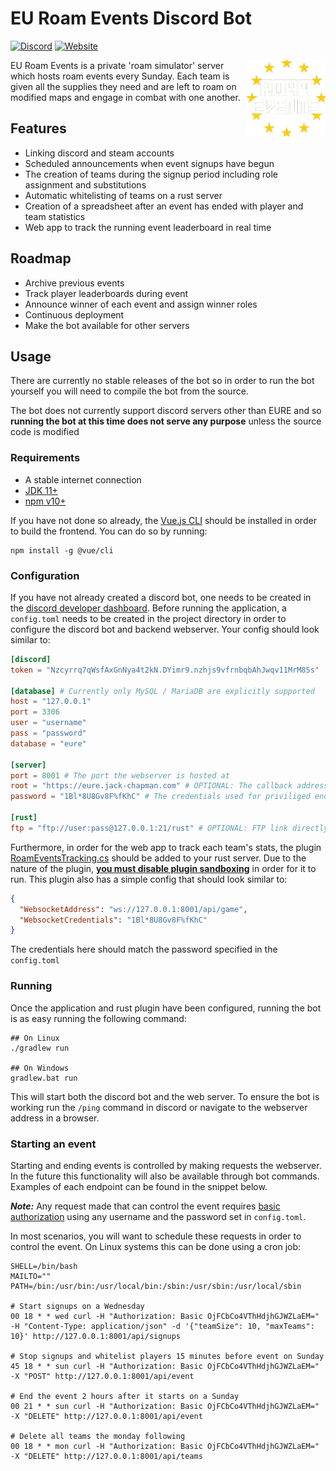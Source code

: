 # EU Roam Events Discord Bot
[![Discord](https://img.shields.io/discord/769946284970606622?label=discord)](https://discord.gg/fqyr8Ez)
[![Website](https://img.shields.io/website?down_message=offline&up_message=online&url=https%3A%2F%2Feure.jack-chapman.com)](https://eure.jack-chapman.com)

<a href="https://discord.gg/fqyr8Ez"><img align="right" src="https://github.com/crepppy/eu-roam-events-discord/raw/main/frontend/src/assets/eure.png" width=25%></a>
EU Roam Events is a private 'roam simulator' server which hosts roam events every Sunday. Each team is given all the supplies they need and are left to roam on modified maps and engage in combat with one another.

## Features
* Linking discord and steam accounts
* Scheduled announcements when event signups have begun
* The creation of teams during the signup period including role assignment and substitutions
* Automatic whitelisting of teams on a rust server
* Creation of a spreadsheet after an event has ended with player and team statistics
* Web app to track the running event leaderboard in real time

## Roadmap
* Archive previous events
* Track player leaderboards during event
* Announce winner of each event and assign winner roles
* Continuous deployment
* Make the bot available for other servers

## Usage
There are currently no stable releases of the bot so in order to run the bot yourself you will need to compile the bot from the source.

The bot does not currently support discord servers other than EURE and so **running the bot at this time does not serve any purpose** unless the source code is modified

### Requirements
* A stable internet connection
* [JDK 11+](https://jdk.java.net/)
* [npm v10+](https://docs.npmjs.com/downloading-and-installing-node-js-and-npm)

If you have not done so already, the [Vue.js CLI](https://cli.vuejs.org/guide/installation.html) should be installed in order to build the frontend. You can do so by running:
```shell
npm install -g @vue/cli
```

### Configuration
If you have not already created a discord bot, one needs to be created in the [discord developer dashboard](https://discord.com/developers/applications). Before running the application, a `config.toml` needs to be created in the project directory in order to configure the discord bot and backend webserver. Your config should look similar to:
```toml
[discord]
token = "Nzcyrrq7qWsfAxGnNya4t2kN.DYimr9.nzhjs9vfrnbqbAhJwqv11MrM85s"

[database] # Currently only MySQL / MariaDB are explicitly supported
host = "127.0.0.1"
port = 3306
user = "username"
pass = "password"
database = "eure"

[server]
port = 8001 # The port the webserver is hosted at
root = "https://eure.jack-chapman.com" # OPTIONAL: The callback address for steam authentication
password = "1Bl*8U8Gv8F%fKhC" # The credentials used for priviliged endpoints

[rust]
ftp = "ftp://user:pass@127.0.0.1:21/rust" # OPTIONAL: FTP link directly to rust server directory
```

Furthermore, in order for the web app to track each team's stats, the plugin [RoamEventsTracking.cs](RoamEventsTracking.cs) should be added to your rust server. Due to the nature of the plugin, [**you must disable plugin sandboxing**](https://umod.org/guides/oxide/disabling-plugin-sandboxing) in order for it to run. This plugin also has a simple config that should look similar to:
```json
{
  "WebsocketAddress": "ws://127.0.0.1:8001/api/game",
  "WebsocketCredentials": "1Bl*8U8Gv8F%fKhC"
}
```
The credentials here should match the password specified in the `config.toml`

### Running
Once the application and rust plugin have been configured, running the bot is as easy running the following command:
```shell
## On Linux
./gradlew run

## On Windows
gradlew.bat run
```
This will start both the discord bot and the web server. To ensure the bot is working run the `/ping` command in discord or navigate to the webserver address in a browser.

### Starting an event
Starting and ending events is controlled by making requests the webserver. In the future this functionality will also be available through bot commands. Examples of each endpoint can be found in the snippet below. 

***Note:*** Any request made that can control the event requires [basic authorization](https://developer.mozilla.org/en-US/docs/Web/HTTP/Headers/Authorization) using any username and the password set in `config.toml`.

In most scenarios, you will want to schedule these requests in order to control the event. On Linux systems this can be done using a cron job:
```shell
SHELL=/bin/bash
MAILTO=""
PATH=/bin:/usr/bin:/usr/local/bin:/sbin:/usr/sbin:/usr/local/sbin

# Start signups on a Wednesday
00 18 * * wed curl -H "Authorization: Basic OjFCbCo4VThHdjhGJWZLaEM=" -H "Content-Type: application/json" -d '{"teamSize": 10, "maxTeams": 10}' http://127.0.0.1:8001/api/signups

# Stop signups and whitelist players 15 minutes before event on Sunday
45 18 * * sun curl -H "Authorization: Basic OjFCbCo4VThHdjhGJWZLaEM=" -X "POST" http://127.0.0.1:8001/api/event

# End the event 2 hours after it starts on a Sunday
00 21 * * sun curl -H "Authorization: Basic OjFCbCo4VThHdjhGJWZLaEM=" -X "DELETE" http://127.0.0.1:8001/api/event

# Delete all teams the monday following
00 18 * * mon curl -H "Authorization: Basic OjFCbCo4VThHdjhGJWZLaEM=" -X "DELETE" http://127.0.0.1:8001/api/teams
```